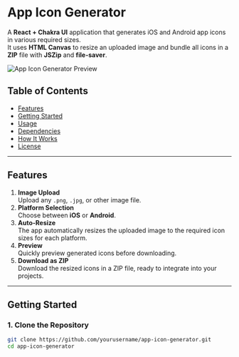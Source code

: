 # App Icon Generator

A **React + Chakra UI** application that generates iOS and Android app icons in various required sizes.  
It uses **HTML Canvas** to resize an uploaded image and bundle all icons in a **ZIP** file with **JSZip** and **file-saver**.

![App Icon Generator Preview](https://user-images.githubusercontent.com/0000/placeholder.png)

## Table of Contents
- [Features](#features)
- [Getting Started](#getting-started)
- [Usage](#usage)
- [Dependencies](#dependencies)
- [How It Works](#how-it-works)
- [License](#license)

---

## Features
1. **Image Upload**  
   Upload any `.png`, `.jpg`, or other image file.
2. **Platform Selection**  
   Choose between **iOS** or **Android**.
3. **Auto-Resize**  
   The app automatically resizes the uploaded image to the required icon sizes for each platform.
4. **Preview**  
   Quickly preview generated icons before downloading.
5. **Download as ZIP**  
   Download the resized icons in a ZIP file, ready to integrate into your projects.

---

## Getting Started

### 1. Clone the Repository
```bash
git clone https://github.com/yourusername/app-icon-generator.git
cd app-icon-generator
